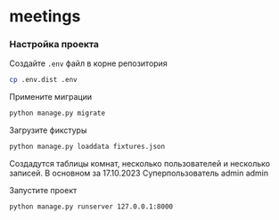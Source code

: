 # meetings

### Настройка проекта
Создайте `.env` файл в корне репозитория
```bash
cp .env.dist .env
```

Примените миграции
```bash
python manage.py migrate
```

Загрузите фикстуры
```bash
python manage.py loaddata fixtures.json
```
Создадутся таблицы комнат, несколько пользователей и несколько записей. В основном за 17.10.2023
Суперпользователь admin admin

Запустите проект
```bash
python manage.py runserver 127.0.0.1:8000
```
